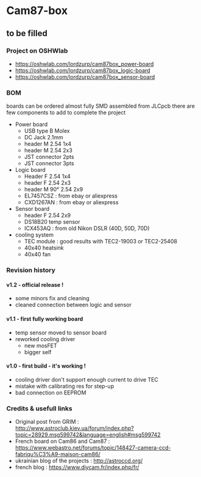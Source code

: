 # Cam87-box
 
## to be filled

### Project on OSHWlab
* https://oshwlab.com/lordzurp/cam87box_power-board
* https://oshwlab.com/lordzurp/cam87box_logic-board
* https://oshwlab.com/lordzurp/cam87box_sensor-board

### BOM
boards can be ordered almost fully SMD assembled from JLCpcb
there are few components to add to complete the project
* Power board
	* USB type B Molex
	* DC Jack 2.1mm
	* header M 2.54 1x4
	* header M 2.54 2x3
	* JST connector 2pts
	* JST connector 3pts
* Logic board
	* Header F 2.54 1x4
	* header F 2.54 2x3
	* header M 90° 2.54 2x9
	* EL7457CSZ : from ebay or aliexpress
	* CXD1267AN : from ebay or aliexpress
* Sensor board
	* header F 2.54 2x9
	* DS18B20 temp sensor
	* ICX453AQ : from old Nikon DSLR (40D, 50D, 70D)
* cooling system
	* TEC module : good results with TEC2-19003 or TEC2-25408
	* 40x40 heatsink
	* 40x40 fan

### Revision history
#### v1.2 - official release !
* some minors fix and cleaning
* cleaned connection between logic and sensor
#### v1.1 - first fully working board
* temp sensor moved to sensor board
* reworked cooling driver
	* new mosFET
	* bigger self
#### v1.0 - first build - it's working !
* cooling driver don't support enough current to drive TEC
* mistake with calibrating res for step-up
* bad connection on EEPROM

### Credits & usefull links
* Original post from GRIM : http://www.astroclub.kiev.ua/forum/index.php?topic=28929.msg599742&language=english#msg599742
* French board on Cam86 and Cam87 : https://www.webastro.net/forums/topic/148427-camera-ccd-fabriqu%C3%A9-maison-cam86/
* ukrainian blog of the projects : http://astroccd.org/
* french blog : https://www.diycam.fr/index.php/fr/

